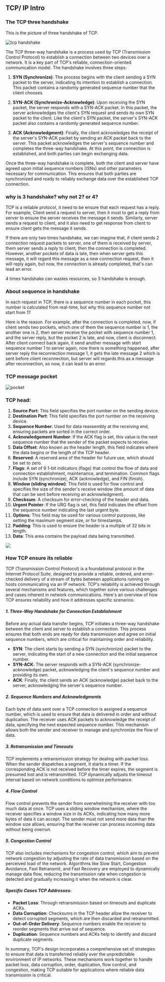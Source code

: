 ## TCP/ IP Intro

### The TCP three handshake

This is the picture of three handshake of TCP.

![tcp handshake](D:\A工作区\MyWebsite\Notes\NetworkBasic\resource\01.png)

The TCP three-way handshake is a process used by TCP (Transmission Control Protocol) to establish a connection between two devices over a network. It is a key part of TCP's reliable, connection-oriented communication model. The handshake involves three steps:

1. **SYN (Synchronize)**: The process begins with the client sending a SYN packet to the server, indicating its intention to establish a connection. This packet contains a randomly generated sequence number that the client chooses.

2. **SYN-ACK (Synchronize-Acknowledge)**: Upon receiving the SYN packet, the server responds with a SYN-ACK packet. In this packet, the server acknowledges the client's SYN request and sends its own SYN packet to the client. Like the client's SYN packet, the server's SYN-ACK packet also contains a randomly generated sequence number.

3. **ACK (Acknowledgment)**: Finally, the client acknowledges the receipt of the server's SYN-ACK packet by sending an ACK packet back to the server. This packet acknowledges the server's sequence number and completes the three-way handshake. At this point, the connection is established, and both parties can begin exchanging data.

Once the three-way handshake is complete, both the client and server have agreed upon initial sequence numbers (ISNs) and other parameters necessary for communication. This ensures that both parties are synchronized and ready to reliably exchange data over the established TCP connection.

### why is 3 handshake? why not 2? or 4?

TCP is a reliable protocol, it need to be ensure that each request has a reply. For example, Client send a request to server, then it must to get a reply from server to ensure the server receives the message it sends. Similarly, server sends a request to client, and it also need to get  response from client to ensure client gets the message it sends.

If there are only two times handshake, we can imagine that, if client sends 2 connection request packets to server, one of them is received by server, them server sends a reply to client, then the connection is completed. However, another pockets of data is late, then when server gets this message, it will regard this message as a new connection request, then it will reply again, but now, the connection is already completed, that's can lead an error.

4 times handshake can wastes resources, so 3 handshake is enough.

### About sequence in handshake

In each request in TCP, there is a sequence number in each pocket, this number is calculated from real-time, but why this sequence number not start from 1?

Here is the reason. For example, after the connection is completed, now, if client sends two pockets, which one of them the sequence number is 1, the another one is 2, then server receive the pocket with sequence number 1, and the server reply, but the pocket 2 is late, and now, client is disconnect. After client connect back again, it send another message with start sequence number 1 to server again, now there is something happened, after server reply the reconnection message 1, it gets the late message 2 which is sent before client reconnection, but server will regards this as a message after reconnection, so now, it can lead to an error.

### TCP message pocket

![pocket](D:\A工作区\MyWebsite\Notes\NetworkBasic\resource\02.png)

### TCP head:

1. **Source Port**: This field specifies the port number on the sending device.
2. **Destination Port**: This field specifies the port number on the receiving device.
3. **Sequence Number**: Used for data reassembly at the receiving end, ensuring packets are sorted in the correct order.
4. **Acknowledgement Number**: If the ACK flag is set, this value is the next sequence number that the sender of the packet expects to receive.
5. **Data Offset**: Also known as the header length, this field indicates where the data begins or the length of the TCP header.
6. **Reserved**: A reserved area of the header for future use, which should be set to zero.
7. **Flags**: A set of 9 1-bit indicators (flags) that control the flow of data and connection establishment, maintenance, and termination. Common flags include SYN (synchronize), ACK (acknowledge), and FIN (finish).
8. **Window (sliding window)**: This field is used for flow control and specifies the size of the sender's receive window (the amount of data that can be sent before receiving an acknowledgment).
9. **Checksum**: A checksum for error-checking of the header and data.
10. **Urgent Pointer**: If the URG flag is set, this field indicates the offset from the sequence number indicating the last urgent byte.
11. **Options**: This field may be used for various control purposes, like setting the maximum segment size, or for timestamps.
12. **Padding**: This is used to ensure the header is a multiple of 32 bits in length.
13. **Data**: This area contains the payload data being transmitted.

![](D:\A工作区\MyWebsite\Notes\NetworkBasic\resource\03.png)

### How TCP ensure its reliable

TCP (Transmission Control Protocol) is a foundational protocol in the Internet Protocol Suite, designed to provide a reliable, ordered, and error-checked delivery of a stream of bytes between applications running on hosts communicating via an IP network. TCP's reliability is achieved through several mechanisms and features, which together solve various challenges and cases inherent in network communications. Here's an overview of how TCP ensures reliability and how it addresses specific scenarios:

##### 1. **Three-Way Handshake for Connection Establishment**
Before any actual data transfer begins, TCP initiates a three-way handshake between the client and server to establish a connection. This process ensures that both ends are ready for data transmission and agree on initial sequence numbers, which are critical for maintaining order and reliability.

- **SYN**: The client starts by sending a SYN (synchronize) packet to the server, indicating the start of a new connection and the initial sequence number.
- **SYN-ACK**: The server responds with a SYN-ACK (synchronize-acknowledge) packet, acknowledging the client's sequence number and providing its own.
- **ACK**: Finally, the client sends an ACK (acknowledge) packet back to the server, acknowledging the server's sequence number.

##### 2. **Sequence Numbers and Acknowledgments**

Each byte of data sent over a TCP connection is assigned a sequence number, which is used to ensure that data is delivered in order and without duplication. The receiver uses ACK packets to acknowledge the receipt of data, specifying the next expected sequence number. This mechanism allows both the sender and receiver to manage and synchronize the flow of data.

##### 3. **Retransmission and Timeouts**
TCP implements a retransmission strategy for dealing with packet loss. When the sender dispatches a segment, it starts a timer. If the corresponding ACK is not received before the timer expires, the segment is presumed lost and is retransmitted. TCP dynamically adjusts the timeout interval based on network conditions to optimize performance.

##### 4. **Flow Control**
Flow control prevents the sender from overwhelming the receiver with too much data at once. TCP uses a sliding window mechanism, where the receiver specifies a window size in its ACKs, indicating how many more bytes of data it can accept. The sender must not send more data than the window size allows, ensuring that the receiver can process incoming data without being overrun.

##### 5. **Congestion Control**
TCP also includes mechanisms for congestion control, which aim to prevent network congestion by adjusting the rate of data transmission based on the perceived load of the network. Algorithms like Slow Start, Congestion Avoidance, Fast Retransmit, and Fast Recovery are employed to dynamically manage data flow, reducing the transmission rate when congestion is detected and gradually increasing it when the network is clear.

##### Specific Cases TCP Addresses:
- **Packet Loss**: Through retransmission based on timeouts and duplicate ACKs.
- **Data Corruption**: Checksums in the TCP header allow the receiver to detect corrupted segments, which are then discarded and retransmitted.
- **Out-of-Order Delivery**: Sequence numbers enable the receiver to reorder segments that arrive out of sequence.
- **Duplication**: Sequence numbers and ACKs help to identify and discard duplicate segments.

In summary, TCP's design incorporates a comprehensive set of strategies to ensure that data is transferred reliably over the unpredictable environment of IP networks. These mechanisms work together to handle packet loss, data corruption, order, duplication, flow control, and congestion, making TCP suitable for applications where reliable data transmission is critical.